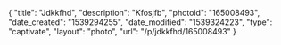 {
    "title": "Jdkkfhd",
    "description": "Kfosjfb",
    "photoid": "165008493",
    "date_created": "1539294255",
    "date_modified": "1539324223",
    "type": "captivate",
    "layout": "photo",
    "url": "\/p\/jdkkfhd\/165008493"
}